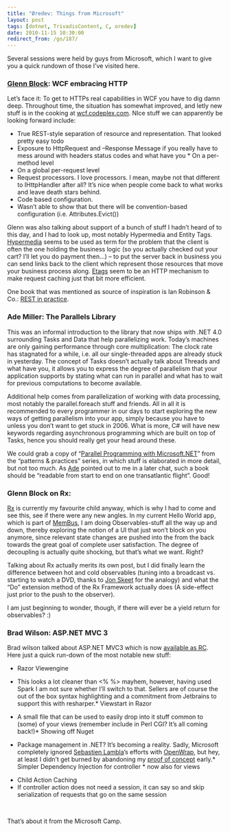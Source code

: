 ```yaml
---
title: "Øredev: Things from Microsoft"
layout: post
tags: [dotnet, TrivadisContent, C, oredev]
date: 2010-11-15 10:30:00
redirect_from: /go/187/
---
```


Several sessions were held by guys from Microsoft, which I want to give you a quick rundown of those I’ve visited here.

### [Glenn Block](http://codebetter.com/blogs/glenn.block/): WCF embracing HTTP

Let’s face it: To get to HTTPs real capabilities in WCF you have to dig damn deep. Throughout time, the situation has somewhat improved, and letly new stuff is in the cooking at [wcf.codeplex.com](http://wcf.codeplex.com). NIce stuff we can apparently be looking forward include:

*   True REST-style separation of resource and representation. That looked pretty easy todo  <li>Exposure to HttpRequest and –Response Message if you really have to mess around with headers status codes and what have you
        *   On a per-method level  <li>On a global per-request level <li>Request processors. I love processors. I mean, maybe not that different to IHttpHandler after all? It’s nice when people come back to what works and leave death stars behind.  <li>Code based configuration.  <li>Wasn’t able to show that but there will be convention-based configuration (i.e. Attributes.Evict()) 

Glenn was also talking about support of a bunch of stuff I hadn’t heard of to this day, and I had to look up, most notably Hypermedia and Entity Tags. [Hypermedia](http://en.wikipedia.org/wiki/Hypermedia) seems to be used as term for the problem that the client is often the one holding the business logic (so you actually checked out your cart? I’ll let you do payment then…) – to put the server back in business you can send links back to the client which represent those resources that move your business process along. [Etags](http://en.wikipedia.org/wiki/HTTP_ETag) seem to be an HTTP mechanism to make request caching just that bit more efficient.

One book that was mentioned as source of inspiration is Ian Robinson &amp; Co.: [REST in practice](http://oreilly.com/catalog/9780596805838).

### Ade Miller: The Parallels Library

This was an informal introduction to the library that now ships with .NET 4.0 surrounding Tasks and Data that help parallelizing work. Today’s machines are only gaining performance through core multiplication: The clock rate has stagnated for a while, i.e. all our single-threaded apps are already stuck in yesterday. The concept of Tasks doesn’t actually talk about Threads and what have you, it allows you to express the degree of parallelism that your application supports by stating what can run in parallel and what has to wait for previous computations to become available. 

Additional help comes from parallelization of working with data processing, most notably the parallel.foreach stuff and friends. All in all it is recommended to every programmer in our days to start exploring the new ways of getting parallelism into your app, simply because you have to unless you don’t want to get stuck in 2006. What is more, C# will have new keywords regarding asynchronous programming which are built on top of Tasks, hence you should really get your head around these.

We could grab a copy of “[Parallel Programming with Microsoft.NET](http://parallelpatterns.codeplex.com/)” from the “patterns &amp; practices” series, in which stuff is elaborated in more detail, but not too much. As [Ade](http://oredev.org/2010/speakers/ade-miller) pointed out to me in a later chat, such a book should be “readable from start to end on one transatlantic flight”. Good!

### Glenn Block on Rx:

[Rx](http://msdn.microsoft.com/en-us/devlabs/ee794896.aspx) is currently my favourite child anyway, which is why I had to come and see this, see if there were any new angles. In my current Hello World app, which is part of [MemBus](https://github.com/flq/MemBus), I am doing Observables-stuff all the way up and down, thereby exploring the notion of a UI that just won’t block on you anymore, since relevant state changes are pushed into the from the back towards the great goal of complete user satisfaction. The degree of decoupling is actually quite shocking, but that’s what we want. Right?

Talking about Rx actually merits its own post, but I did finally learn the difference between hot and cold observables (tuning into a broadcast vs. starting to watch a DVD, thanks to [Jon Skeet](http://msmvps.com/blogs/jon_skeet/) for the analogy) and what the “Do” extension method of the Rx Framework actually does (A side-effect just prior to the push to the observer).

I am just beginning to wonder, though, if there will ever be a yield return for observables? :)

### Brad Wilson: ASP.NET MVC 3

Brad wilson talked about ASP.NET MVC3 which is now [available as RC](http://www.asp.net/mvc/mvc3). Here just a quick run-down of the most notable new stuff:

*   Razor Viewengine

*   This looks a lot cleaner than &lt;% %&gt; mayhem, however, having used Spark I am not sure whether I’ll switch to that. Sellers are of course the out of the box syntax highlighting and a commitment from Jetbrains to support this with resharper.*   Viewstart in Razor

*   A small file that can be used to easily drop into it stuff common to (some) of your views (remember include in Perl CGI? It’s all coming back!)*   Showing off Nuget

*   Package management in .NET? It’s becoming a reality. Sadly, Microsoft completely ignored [Sebastien Lambla](http://serialseb.blogspot.com/)’s efforts with [OpenWrap](https://github.com/OpenWrap/openwrap.github.com), but hey, at least I didn’t get burned by abandoning my [proof of concept](https://github.com/flq/Bin4Net) early.*   Simpler Dependency Injection for controller
        *   now also for views <li>Child Action Caching <li>If controller action does not need a session, it can say so and skip serialization of requests that go on the same session 

&nbsp;

That’s about it from the Microsoft Camp.